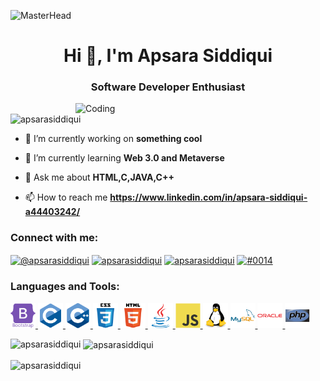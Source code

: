 ![MasterHead](https://thumbs.dreamstime.com/b/software-development-business-process-automation-internet-technology-concept-virtual-screen-software-development-143587196.jpg)


<h1 align="center">Hi 👋, I'm Apsara Siddiqui</h1>
<h3 align="center">Software Developer Enthusiast</h3>

<img align="right" alt="Coding" width="400" src= "https://i.pinimg.com/originals/e7/26/c7/e726c74ac081eed50feee1433d12c998.gif">


<p align="left"> <img src="https://komarev.com/ghpvc/?username=apsarasiddiqui&label=Profile%20views&color=0e75b6&style=flat" alt="apsarasiddiqui" /> </p>

- 🔭 I’m currently working on **something cool**

- 🌱 I’m currently learning **Web 3.0 and Metaverse**

- 💬 Ask me about **HTML,C,JAVA,C++**

- 📫 How to reach me **https://www.linkedin.com/in/apsara-siddiqui-a44403242/**

<h3 align="left">Connect with me:</h3>
<p align="left">
<a href="https://twitter.com/@apsarasiddiqui" target="blank"><img align="center" src="https://raw.githubusercontent.com/rahuldkjain/github-profile-readme-generator/master/src/images/icons/Social/twitter.svg" alt="@apsarasiddiqui" height="30" width="40" /></a>
<a href="https://linkedin.com/in/apsarasiddiqui" target="blank"><img align="center" src="https://raw.githubusercontent.com/rahuldkjain/github-profile-readme-generator/master/src/images/icons/Social/linked-in-alt.svg" alt="apsarasiddiqui" height="30" width="40" /></a>
<a href="https://fb.com/apsarasiddiqui" target="blank"><img align="center" src="https://raw.githubusercontent.com/rahuldkjain/github-profile-readme-generator/master/src/images/icons/Social/facebook.svg" alt="apsarasiddiqui" height="30" width="40" /></a>
<a href="https://discord.gg/#0014" target="blank"><img align="center" src="https://raw.githubusercontent.com/rahuldkjain/github-profile-readme-generator/master/src/images/icons/Social/discord.svg" alt="#0014" height="30" width="40" /></a>
</p>

<h3 align="left">Languages and Tools:</h3>
<p align="left"> <a href="https://getbootstrap.com" target="_blank" rel="noreferrer"> <img src="https://raw.githubusercontent.com/devicons/devicon/master/icons/bootstrap/bootstrap-plain-wordmark.svg" alt="bootstrap" width="40" height="40"/> </a> <a href="https://www.cprogramming.com/" target="_blank" rel="noreferrer"> <img src="https://raw.githubusercontent.com/devicons/devicon/master/icons/c/c-original.svg" alt="c" width="40" height="40"/> </a> <a href="https://www.w3schools.com/cpp/" target="_blank" rel="noreferrer"> <img src="https://raw.githubusercontent.com/devicons/devicon/master/icons/cplusplus/cplusplus-original.svg" alt="cplusplus" width="40" height="40"/> </a> <a href="https://www.w3schools.com/css/" target="_blank" rel="noreferrer"> <img src="https://raw.githubusercontent.com/devicons/devicon/master/icons/css3/css3-original-wordmark.svg" alt="css3" width="40" height="40"/> </a> <a href="https://www.w3.org/html/" target="_blank" rel="noreferrer"> <img src="https://raw.githubusercontent.com/devicons/devicon/master/icons/html5/html5-original-wordmark.svg" alt="html5" width="40" height="40"/> </a> <a href="https://www.java.com" target="_blank" rel="noreferrer"> <img src="https://raw.githubusercontent.com/devicons/devicon/master/icons/java/java-original.svg" alt="java" width="40" height="40"/> </a> <a href="https://developer.mozilla.org/en-US/docs/Web/JavaScript" target="_blank" rel="noreferrer"> <img src="https://raw.githubusercontent.com/devicons/devicon/master/icons/javascript/javascript-original.svg" alt="javascript" width="40" height="40"/> </a> <a href="https://www.linux.org/" target="_blank" rel="noreferrer"> <img src="https://raw.githubusercontent.com/devicons/devicon/master/icons/linux/linux-original.svg" alt="linux" width="40" height="40"/> </a> <a href="https://www.mysql.com/" target="_blank" rel="noreferrer"> <img src="https://raw.githubusercontent.com/devicons/devicon/master/icons/mysql/mysql-original-wordmark.svg" alt="mysql" width="40" height="40"/> </a> <a href="https://www.oracle.com/" target="_blank" rel="noreferrer"> <img src="https://raw.githubusercontent.com/devicons/devicon/master/icons/oracle/oracle-original.svg" alt="oracle" width="40" height="40"/> </a> <a href="https://www.php.net" target="_blank" rel="noreferrer"> <img src="https://raw.githubusercontent.com/devicons/devicon/master/icons/php/php-original.svg" alt="php" width="40" height="40"/> </a> </p>

<p><img align="left" src="https://github-readme-stats.vercel.app/api/top-langs?username=apsarasiddiqui&show_icons=true&locale=en&layout=compact" alt="apsarasiddiqui" /></p>

<p>&nbsp;<img align="center" src="https://github-readme-stats.vercel.app/api?username=apsarasiddiqui&show_icons=true&locale=en" alt="apsarasiddiqui" /></p>

<p><img align="center" src="https://github-readme-streak-stats.herokuapp.com/?user=apsarasiddiqui&" alt="apsarasiddiqui" /></p>
